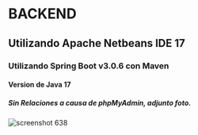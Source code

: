 # BACKEND
## Utilizando Apache Netbeans IDE 17
### Utilizando Spring Boot v3.0.6 con Maven
#### Version de Java 17
##### Sin Relaciones a causa de phpMyAdmin, adjunto foto.
![screenshot 638](https://user-images.githubusercontent.com/63091896/236587928-3254b904-4aec-46cc-be9c-3b3cf84fbad6.jpg)

